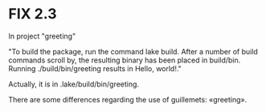# FIX 2.3

In project "greeting"

"To build the package, run the command lake build. After a number of build commands scroll by, the resulting binary has been placed in build/bin. Running ./build/bin/greeting results in Hello, world!."

Actually, it is in .lake/build/bin/greeting.

There are some differences regarding the use of guillemets: «greeting».